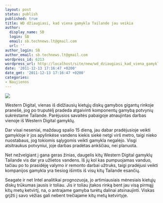 ```yaml
---
layout: post
status: publish
published: true
title: WD džiaugiasi, kad viena gamykla Tailande jau veikia
author:
  display_name: SB
  login: SB
  email: sb.technews.lt@gmail.com
  url: ''
author_login: SB
author_email: sb.technews.lt@gmail.com
wordpress_id: 6213
wordpress_url: http://localhost/site/new/wd_dziaugiasi_kad_viena_gamykla_tailande_jau_veikia/
date: '2011-12-13 17:16:47 +0200'
date_gmt: '2011-12-13 17:16:47 +0200'
categories:
- Naujienos
---
```

<div class="imgright"><img src="http://technews.lt/upload/2-1-thailand-floods-western-digital-factory.jpg"  /></div>
<p>Western Digital, vienas iš didžiausių kietųjų diskų gamybos gigantų rinkoje pranešė, jog po truputėlį pradeda atgaivinti komponentų gamybą potvynių sukrėstame Tailande. Parėjusios savaitės pabaigoje atnaujintas darbas vienoje iš Western Digital gamyklų.</p>
<p>Dar visai neseniai, maždaug spalio 15 dieną, jau dabar pradėjusioje veikti gamykloje ir jos apylinkėse vandens kiekis siekė netgi virš metro, taigi nieko nuostabaus, jog tokiomis sąlygomis veikti gamykla negalėjo. Visgi atsitraukus potvyniui, joje darbas pradėtas ankščiau, nei planuota.</p>
<p>Net nežvelgiant į gana geras žinias, daugelis kitų Western Digital gamyklų Tailande vis dar yra užlietos vandens. Iš jų kol kas pumpuojamas vanduo, tačiau po to prasidėję valymo ir remonto darbai užtruks, taigi pradėjusi veikti kompanijos gamykla yra tiesiog išimtis iš visų kitų Tailande esančių.</p>
<p>Seagate ir net Intel analitikai prognozuoja, jo artimiausiais mėnesiais kietųjų diskų trūkumas jausis ir toliau. Jis ir toliau įtakos rinką bent jau visą pirmąjį kitų metų ketvirtį, na, o antrajame gamyba turėtų dalinai atsinaujinti. Viskas grįžti į savo vėžias gali nebent trečiajame kitų metų ketvirtyje.<br /></p>
